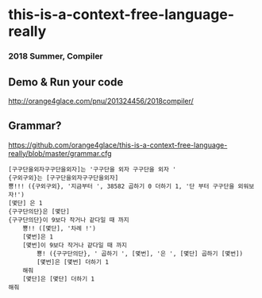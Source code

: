 # this-is-a-context-free-language-really

### 2018 Summer, Compiler

## Demo & Run your code

http://orange4glace.com/pnu/201324456/2018compiler/

## Grammar?

https://github.com/orange4glace/this-is-a-context-free-language-really/blob/master/grammar.cfg

```
[구구단을외자구구단을외자]는 '구구단을 외자 구구단을 외자 '
{구외구외}는 [구구단을외자구구단을외자]
뿅!!! ({구외구외}, '지금부터 ', 38582 곱하기 0 더하기 1, '단 부터 구구단을 외워보자!')
[몇단] 은 1
{구구단의단}은 [몇단]
{구구단의단}이 9보다 작거나 같다일 때 까지
	뿅!! ([몇단], '차례 !')
	[몇번]은 1
	[몇번]이 9보다 작거나 같다일 때 까지
		뿅! ({구구단의단}, ' 곱하기 ', [몇번], '은 ', [몇단] 곱하기 [몇번])
		[몇번]은 [몇번] 더하기 1
	해줘
	[몇단]은 [몇단] 더하기 1
해줘
```
